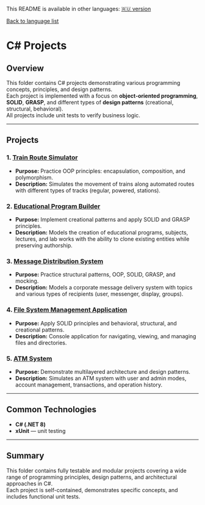 This README is available in other languages:
[🇷🇺 version](README.ru.md)

[Back to language list](../README.md)


# C# Projects

## Overview
This folder contains C# projects demonstrating various programming concepts, principles, and design patterns.  
Each project is implemented with a focus on **object-oriented programming**, **SOLID**, **GRASP**, and different types of **design patterns** (creational, structural, behavioral).  
All projects include unit tests to verify business logic.

---

## Projects

### 1. [Train Route Simulator](./TrainSim/README.md)
- **Purpose:** Practice OOP principles: encapsulation, composition, and polymorphism.  
- **Description:** Simulates the movement of trains along automated routes with different types of tracks (regular, powered, stations).  

### 2. [Educational Program Builder](./EducationalProgramDesignerModel/README.md)
- **Purpose:** Implement creational patterns and apply SOLID and GRASP principles.  
- **Description:** Models the creation of educational programs, subjects, lectures, and lab works with the ability to clone existing entities while preserving authorship.  

### 3. [Message Distribution System](./MessageDestributionSystemModel/README.md)
- **Purpose:** Practice structural patterns, OOP, SOLID, GRASP, and mocking.  
- **Description:** Models a corporate message delivery system with topics and various types of recipients (user, messenger, display, groups).  

### 4. [File System Management Application](./InterectingAndManagingFileSystemApplication/README.md)
- **Purpose:** Apply SOLID principles and behavioral, structural, and creational patterns.  
- **Description:** Console application for navigating, viewing, and managing files and directories.  

### 5. [ATM System](./AtmSystemModel/README.md)
- **Purpose:** Demonstrate multilayered architecture and design patterns.  
- **Description:** Simulates an ATM system with user and admin modes, account management, transactions, and operation history.  

---

## Common Technologies
- **C# (.NET 8)**
- **xUnit** — unit testing  

---

## Summary
This folder contains fully testable and modular projects covering a wide range of programming principles, design patterns, and architectural approaches in C#.  
Each project is self-contained, demonstrates specific concepts, and includes functional unit tests.
